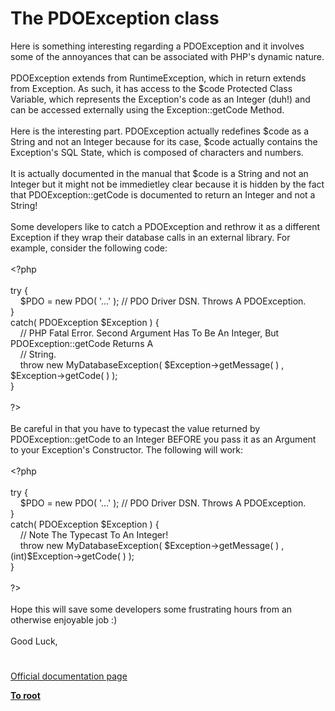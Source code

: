 # The PDOException class




<div class="phpcode"><span class="html">
Here is something interesting regarding a PDOException and it involves some of the annoyances that can be associated with PHP&apos;s dynamic nature.<br><br>PDOException extends from RuntimeException, which in return extends from Exception. As such, it has access to the $code Protected Class Variable, which represents the Exception&apos;s code as an Integer (duh!) and can be accessed externally using the Exception::getCode Method.<br><br>Here is the interesting part. PDOException actually redefines $code as a String and not an Integer because for its case, $code actually contains the Exception&apos;s SQL State, which is composed of characters and numbers.<br><br>It is actually documented in the manual that $code is a String and not an Integer but it might not be immedietley clear because it is hidden by the fact that PDOException::getCode is documented to return an Integer and not a String!<br><br>Some developers like to catch a PDOException and rethrow it as a different Exception if they wrap their database calls in an external library. For example, consider the following code:<br><br><span class="default">&lt;?php<br><br></span><span class="keyword">try {<br>&#xA0; &#xA0; </span><span class="default">$PDO </span><span class="keyword">= new </span><span class="default">PDO</span><span class="keyword">( </span><span class="string">&apos;...&apos; </span><span class="keyword">); </span><span class="comment">// PDO Driver DSN. Throws A PDOException.<br></span><span class="keyword">}<br>catch( </span><span class="default">PDOException $Exception </span><span class="keyword">) {<br>&#xA0; &#xA0; </span><span class="comment">// PHP Fatal Error. Second Argument Has To Be An Integer, But PDOException::getCode Returns A<br>&#xA0; &#xA0; // String.<br>&#xA0; &#xA0; </span><span class="keyword">throw new </span><span class="default">MyDatabaseException</span><span class="keyword">( </span><span class="default">$Exception</span><span class="keyword">-&gt;</span><span class="default">getMessage</span><span class="keyword">( ) , </span><span class="default">$Exception</span><span class="keyword">-&gt;</span><span class="default">getCode</span><span class="keyword">( ) );<br>}<br><br></span><span class="default">?&gt;<br></span><br>Be careful in that you have to typecast the value returned by PDOException::getCode to an Integer BEFORE you pass it as an Argument to your Exception&apos;s Constructor. The following will work:<br><br><span class="default">&lt;?php<br><br></span><span class="keyword">try {<br>&#xA0; &#xA0; </span><span class="default">$PDO </span><span class="keyword">= new </span><span class="default">PDO</span><span class="keyword">( </span><span class="string">&apos;...&apos; </span><span class="keyword">); </span><span class="comment">// PDO Driver DSN. Throws A PDOException.<br></span><span class="keyword">}<br>catch( </span><span class="default">PDOException $Exception </span><span class="keyword">) {<br>&#xA0; &#xA0; </span><span class="comment">// Note The Typecast To An Integer!<br>&#xA0; &#xA0; </span><span class="keyword">throw new </span><span class="default">MyDatabaseException</span><span class="keyword">( </span><span class="default">$Exception</span><span class="keyword">-&gt;</span><span class="default">getMessage</span><span class="keyword">( ) , (int)</span><span class="default">$Exception</span><span class="keyword">-&gt;</span><span class="default">getCode</span><span class="keyword">( ) );<br>}<br><br></span><span class="default">?&gt;<br></span><br>Hope this will save some developers some frustrating hours from an otherwise enjoyable job :)<br><br>Good Luck,</span>
</div>
  

#

[Official documentation page](https://www.php.net/manual/en/class.pdoexception.php)

**[To root](/README.md)**